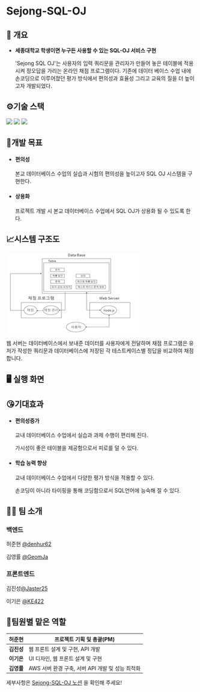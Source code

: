 # Sejong-SQL-OJ



## 📄 개요  

- **세종대학교 학생이면 누구든 사용할 수 있는 SQL-OJ 서비스 구현**

  'Sejong SQL OJ'는 사용자의 입력 쿼리문을 관리자가 만들어 놓은 테이블에 적용시켜 정오답을 가리는 온라인 채점 프로그램이다. 기존에 데이터 베이스 수업 내에 손코딩으로 이루어졌던 평가 방식에서 편의성과 효율성 그리고 교육의 질을 더 높이고자 개발되었다.

  

## ⚙기술 스택  

 <img src="https://img.shields.io/badge/React-61DAFB?style=flat-square&logo=React&logoColor=white" height="30px"/> <img src="https://img.shields.io/badge/MySQL-4479A1?style=flat-square&logo=MySQL&logoColor=white" height="30px"/> <img src="https://img.shields.io/badge/Node.js-339933?style=flat-square&logo=JavaScript&logoColor=white" height="30px"/>



## 🧾개발 목표 

* #### 편의성

  본교 데이터베이스 수업의 실습과 시험의 편의성을 높이고자 SQL OJ 시스템을 구현한다.

* #### 상용화

  프로젝트 개발 시 본교 데이터베이스 수업에서 SQL OJ가 상용화 될 수 있도록 한다. 



## 📈시스템 구조도

![image-20210522194808273](README.assets/image-20210522194808273.png)

웹 서버는 데이터베이스에서 보내준 데이터를 사용자에게 전달하며 채점 프로그램은 유저가 작성한   쿼리문과 데이터베이스에 저장된 각 테스트케이스별 정답을 비교하여 채점합니다. 



## 🖥 실행 화면





## 😘기대효과

* #### 편의성증가

  교내 데이터베이스 수업에서 실습과 과제 수행이 편리해 진다.

  가시성이 좋은 테이블을 제공함으로서 피로를 덜 수 있다.

* #### 학습 능력 향상

  교내 데이터베이스 수업에서 다양한 평가 방식을 적용할 수 있다.

  손코딩이 아니라 타이핑을 통해 코딩함으로서 SQL언어에 능숙해 질 수 있다.



## 🧑‍💻 팀 소개  

### 백엔드

허준현 [@denhur62](https://github.com/denhur62)

김영률 [@GeomJa](https://github.com/donut0310)



### 프론트엔드

김진성[@Jaster25](https://github.com/Jaster25)

이기은 [@KE422](https://github.com/KE422)



##  🧔팀원별 맡은 역할

| **허준현** | 프로젝트 기획 및 총괄(PM)                         |
| ---------- | ------------------------------------------------- |
| **김진성** | 웹 프론트 설계 및 구현, API 개발                  |
| **이기은** | UI 디자인, 웹 프론트 설계 및 구현                 |
| **김영률** | AWS 서버 환경 구축, 서버 API 개발 및  성능 최적화 |



세부사항은 [Sejong-SQL-OJ 노션](https://www.notion.so/Sejong-SQL-OJ-df4d4127289540848659fb16cdddc392) 을 확인해 주세요!

